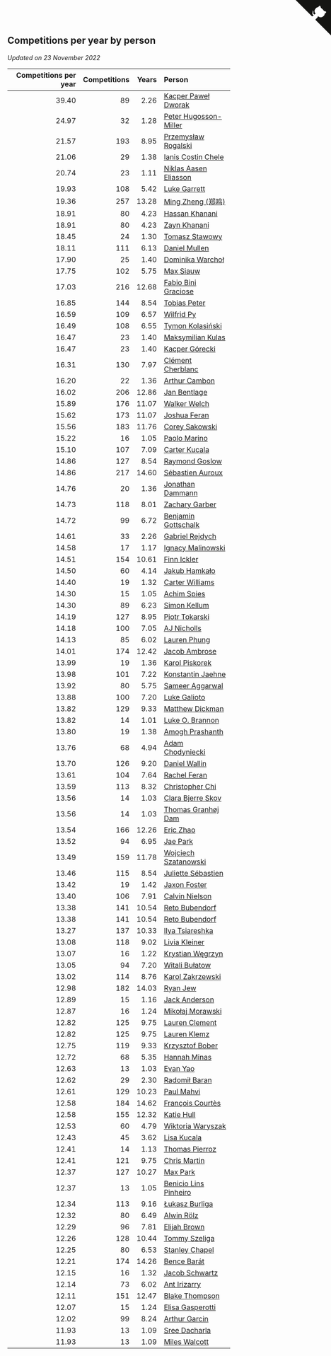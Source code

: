 ## Competitions per year by person

*Updated on 23 November 2022*

| Competitions per year | Competitions | Years | Person |
| ---: | ---: | ---: | :--- |
| 39.40 | 89 | 2.26 | [Kacper Paweł Dworak](https://www.worldcubeassociation.org/persons/2020DWOR01) |
| 24.97 | 32 | 1.28 | [Peter Hugosson-Miller](https://www.worldcubeassociation.org/persons/2021HUGO01) |
| 21.57 | 193 | 8.95 | [Przemysław Rogalski](https://www.worldcubeassociation.org/persons/2013ROGA02) |
| 21.06 | 29 | 1.38 | [Ianis Costin Chele](https://www.worldcubeassociation.org/persons/2021CHEL01) |
| 20.74 | 23 | 1.11 | [Niklas Aasen Eliasson](https://www.worldcubeassociation.org/persons/2021ELIA01) |
| 19.93 | 108 | 5.42 | [Luke Garrett](https://www.worldcubeassociation.org/persons/2017GARR05) |
| 19.36 | 257 | 13.28 | [Ming Zheng (郑鸣)](https://www.worldcubeassociation.org/persons/2009ZHEN11) |
| 18.91 | 80 | 4.23 | [Hassan Khanani](https://www.worldcubeassociation.org/persons/2018KHAN26) |
| 18.91 | 80 | 4.23 | [Zayn Khanani](https://www.worldcubeassociation.org/persons/2018KHAN28) |
| 18.45 | 24 | 1.30 | [Tomasz Stawowy](https://www.worldcubeassociation.org/persons/2021STAW01) |
| 18.11 | 111 | 6.13 | [Daniel Mullen](https://www.worldcubeassociation.org/persons/2016MULL04) |
| 17.90 | 25 | 1.40 | [Dominika Warchoł](https://www.worldcubeassociation.org/persons/2021WARC01) |
| 17.75 | 102 | 5.75 | [Max Siauw](https://www.worldcubeassociation.org/persons/2017SIAU02) |
| 17.03 | 216 | 12.68 | [Fabio Bini Graciose](https://www.worldcubeassociation.org/persons/2010GRAC02) |
| 16.85 | 144 | 8.54 | [Tobias Peter](https://www.worldcubeassociation.org/persons/2014PETE03) |
| 16.59 | 109 | 6.57 | [Wilfrid Py](https://www.worldcubeassociation.org/persons/2016PYWI01) |
| 16.49 | 108 | 6.55 | [Tymon Kolasiński](https://www.worldcubeassociation.org/persons/2016KOLA02) |
| 16.47 | 23 | 1.40 | [Maksymilian Kulas](https://www.worldcubeassociation.org/persons/2021KULA02) |
| 16.47 | 23 | 1.40 | [Kacper Górecki](https://www.worldcubeassociation.org/persons/2021GORE01) |
| 16.31 | 130 | 7.97 | [Clément Cherblanc](https://www.worldcubeassociation.org/persons/2014CHER05) |
| 16.20 | 22 | 1.36 | [Arthur Cambon](https://www.worldcubeassociation.org/persons/2021CAMB01) |
| 16.02 | 206 | 12.86 | [Jan Bentlage](https://www.worldcubeassociation.org/persons/2010BENT01) |
| 15.89 | 176 | 11.07 | [Walker Welch](https://www.worldcubeassociation.org/persons/2011WELC01) |
| 15.62 | 173 | 11.07 | [Joshua Feran](https://www.worldcubeassociation.org/persons/2011FERA01) |
| 15.56 | 183 | 11.76 | [Corey Sakowski](https://www.worldcubeassociation.org/persons/2011SAKO01) |
| 15.22 | 16 | 1.05 | [Paolo Marino](https://www.worldcubeassociation.org/persons/2021MARI04) |
| 15.10 | 107 | 7.09 | [Carter Kucala](https://www.worldcubeassociation.org/persons/2015KUCA01) |
| 14.86 | 127 | 8.54 | [Raymond Goslow](https://www.worldcubeassociation.org/persons/2014GOSL01) |
| 14.86 | 217 | 14.60 | [Sébastien Auroux](https://www.worldcubeassociation.org/persons/2008AURO01) |
| 14.76 | 20 | 1.36 | [Jonathan Dammann](https://www.worldcubeassociation.org/persons/2021DAMM01) |
| 14.73 | 118 | 8.01 | [Zachary Garber](https://www.worldcubeassociation.org/persons/2014GARB01) |
| 14.72 | 99 | 6.72 | [Benjamin Gottschalk](https://www.worldcubeassociation.org/persons/2016GOTT01) |
| 14.61 | 33 | 2.26 | [Gabriel Rejdych](https://www.worldcubeassociation.org/persons/2020REJD01) |
| 14.58 | 17 | 1.17 | [Ignacy Malinowski](https://www.worldcubeassociation.org/persons/2021MALI02) |
| 14.51 | 154 | 10.61 | [Finn Ickler](https://www.worldcubeassociation.org/persons/2012ICKL01) |
| 14.50 | 60 | 4.14 | [Jakub Hamkało](https://www.worldcubeassociation.org/persons/2018HAMK01) |
| 14.40 | 19 | 1.32 | [Carter Williams](https://www.worldcubeassociation.org/persons/2021WILL06) |
| 14.30 | 15 | 1.05 | [Achim Spies](https://www.worldcubeassociation.org/persons/2021SPIE01) |
| 14.30 | 89 | 6.23 | [Simon Kellum](https://www.worldcubeassociation.org/persons/2016KELL12) |
| 14.19 | 127 | 8.95 | [Piotr Tokarski](https://www.worldcubeassociation.org/persons/2013TOKA01) |
| 14.18 | 100 | 7.05 | [AJ Nicholls](https://www.worldcubeassociation.org/persons/2015NICH04) |
| 14.13 | 85 | 6.02 | [Lauren Phung](https://www.worldcubeassociation.org/persons/2016PHUN02) |
| 14.01 | 174 | 12.42 | [Jacob Ambrose](https://www.worldcubeassociation.org/persons/2010AMBR01) |
| 13.99 | 19 | 1.36 | [Karol Piskorek](https://www.worldcubeassociation.org/persons/2021PISK01) |
| 13.98 | 101 | 7.22 | [Konstantin Jaehne](https://www.worldcubeassociation.org/persons/2015JAEH01) |
| 13.92 | 80 | 5.75 | [Sameer Aggarwal](https://www.worldcubeassociation.org/persons/2017AGGA01) |
| 13.88 | 100 | 7.20 | [Luke Galioto](https://www.worldcubeassociation.org/persons/2015GALI02) |
| 13.82 | 129 | 9.33 | [Matthew Dickman](https://www.worldcubeassociation.org/persons/2013DICK01) |
| 13.82 | 14 | 1.01 | [Luke O. Brannon](https://www.worldcubeassociation.org/persons/2021BRAN02) |
| 13.80 | 19 | 1.38 | [Amogh Prashanth](https://www.worldcubeassociation.org/persons/2021PRAS01) |
| 13.76 | 68 | 4.94 | [Adam Chodyniecki](https://www.worldcubeassociation.org/persons/2017CHOD02) |
| 13.70 | 126 | 9.20 | [Daniel Wallin](https://www.worldcubeassociation.org/persons/2013WALL03) |
| 13.61 | 104 | 7.64 | [Rachel Feran](https://www.worldcubeassociation.org/persons/2015FERA01) |
| 13.59 | 113 | 8.32 | [Christopher Chi](https://www.worldcubeassociation.org/persons/2014CHIC01) |
| 13.56 | 14 | 1.03 | [Clara Bjerre Skov](https://www.worldcubeassociation.org/persons/2021SKOV01) |
| 13.56 | 14 | 1.03 | [Thomas Granhøj Dam](https://www.worldcubeassociation.org/persons/2021DAMT01) |
| 13.54 | 166 | 12.26 | [Eric Zhao](https://www.worldcubeassociation.org/persons/2010ZHAO19) |
| 13.52 | 94 | 6.95 | [Jae Park](https://www.worldcubeassociation.org/persons/2015PARK24) |
| 13.49 | 159 | 11.78 | [Wojciech Szatanowski](https://www.worldcubeassociation.org/persons/2011SZAT01) |
| 13.46 | 115 | 8.54 | [Juliette Sébastien](https://www.worldcubeassociation.org/persons/2014SEBA01) |
| 13.42 | 19 | 1.42 | [Jaxon Foster](https://www.worldcubeassociation.org/persons/2021FOST01) |
| 13.40 | 106 | 7.91 | [Calvin Nielson](https://www.worldcubeassociation.org/persons/2014NIEL03) |
| 13.38 | 141 | 10.54 | [Reto Bubendorf](https://www.worldcubeassociation.org/persons/2012BUBE01) |
| 13.38 | 141 | 10.54 | [Reto Bubendorf](https://www.worldcubeassociation.org/persons/2012BUBE01) |
| 13.27 | 137 | 10.33 | [Ilya Tsiareshka](https://www.worldcubeassociation.org/persons/2012TERE01) |
| 13.08 | 118 | 9.02 | [Livia Kleiner](https://www.worldcubeassociation.org/persons/2013KLEI03) |
| 13.07 | 16 | 1.22 | [Krystian Węgrzyn](https://www.worldcubeassociation.org/persons/2021WEGR01) |
| 13.05 | 94 | 7.20 | [Witali Bułatow](https://www.worldcubeassociation.org/persons/2015BUAT01) |
| 13.02 | 114 | 8.76 | [Karol Zakrzewski](https://www.worldcubeassociation.org/persons/2014ZAKR01) |
| 12.98 | 182 | 14.03 | [Ryan Jew](https://www.worldcubeassociation.org/persons/2008JEWR01) |
| 12.89 | 15 | 1.16 | [Jack Anderson](https://www.worldcubeassociation.org/persons/2021ANDE05) |
| 12.87 | 16 | 1.24 | [Mikołaj Morawski](https://www.worldcubeassociation.org/persons/2021MORA01) |
| 12.82 | 125 | 9.75 | [Lauren Clement](https://www.worldcubeassociation.org/persons/2013KLEM01) |
| 12.82 | 125 | 9.75 | [Lauren Klemz](https://www.worldcubeassociation.org/persons/2013KLEM01) |
| 12.75 | 119 | 9.33 | [Krzysztof Bober](https://www.worldcubeassociation.org/persons/2013BOBE01) |
| 12.72 | 68 | 5.35 | [Hannah Minas](https://www.worldcubeassociation.org/persons/2017MINA04) |
| 12.63 | 13 | 1.03 | [Evan Yao](https://www.worldcubeassociation.org/persons/2021YAOE02) |
| 12.62 | 29 | 2.30 | [Radomił Baran](https://www.worldcubeassociation.org/persons/2020BARA02) |
| 12.61 | 129 | 10.23 | [Paul Mahvi](https://www.worldcubeassociation.org/persons/2012MAHV01) |
| 12.58 | 184 | 14.62 | [François Courtès](https://www.worldcubeassociation.org/persons/2008COUR01) |
| 12.58 | 155 | 12.32 | [Katie Hull](https://www.worldcubeassociation.org/persons/2010HULL01) |
| 12.53 | 60 | 4.79 | [Wiktoria Waryszak](https://www.worldcubeassociation.org/persons/2018WARY01) |
| 12.43 | 45 | 3.62 | [Lisa Kucala](https://www.worldcubeassociation.org/persons/2019KUCA01) |
| 12.41 | 14 | 1.13 | [Thomas Pierroz](https://www.worldcubeassociation.org/persons/2021PIER01) |
| 12.41 | 121 | 9.75 | [Chris Martin](https://www.worldcubeassociation.org/persons/2013MART03) |
| 12.37 | 127 | 10.27 | [Max Park](https://www.worldcubeassociation.org/persons/2012PARK03) |
| 12.37 | 13 | 1.05 | [Benicio Lins Pinheiro](https://www.worldcubeassociation.org/persons/2021PINH01) |
| 12.34 | 113 | 9.16 | [Łukasz Burliga](https://www.worldcubeassociation.org/persons/2013BURL01) |
| 12.32 | 80 | 6.49 | [Alwin Rölz](https://www.worldcubeassociation.org/persons/2016ROLZ01) |
| 12.29 | 96 | 7.81 | [Elijah Brown](https://www.worldcubeassociation.org/persons/2015BROW03) |
| 12.26 | 128 | 10.44 | [Tommy Szeliga](https://www.worldcubeassociation.org/persons/2012SZEL01) |
| 12.25 | 80 | 6.53 | [Stanley Chapel](https://www.worldcubeassociation.org/persons/2016CHAP04) |
| 12.21 | 174 | 14.26 | [Bence Barát](https://www.worldcubeassociation.org/persons/2008BARA01) |
| 12.15 | 16 | 1.32 | [Jacob Schwartz](https://www.worldcubeassociation.org/persons/2021SCHW01) |
| 12.14 | 73 | 6.02 | [Ant Irizarry](https://www.worldcubeassociation.org/persons/2016IRIZ02) |
| 12.11 | 151 | 12.47 | [Blake Thompson](https://www.worldcubeassociation.org/persons/2010THOM03) |
| 12.07 | 15 | 1.24 | [Elisa Gasperotti](https://www.worldcubeassociation.org/persons/2021GASP01) |
| 12.02 | 99 | 8.24 | [Arthur Garcin](https://www.worldcubeassociation.org/persons/2014GARC27) |
| 11.93 | 13 | 1.09 | [Sree Dacharla](https://www.worldcubeassociation.org/persons/2021DACH01) |
| 11.93 | 13 | 1.09 | [Miles Walcott](https://www.worldcubeassociation.org/persons/2021WALC02) |


<a href="https://github.com/JustinTimeCuber/wca_statistics" class="github-corner" aria-label="View source on Github"><svg width="80" height="80" viewBox="0 0 250 250" style="fill:#151513; color:#fff; position: absolute; top: 0; border: 0; right: 0;" aria-hidden="true"><path d="M0,0 L115,115 L130,115 L142,142 L250,250 L250,0 Z"></path><path d="M128.3,109.0 C113.8,99.7 119.0,89.6 119.0,89.6 C122.0,82.7 120.5,78.6 120.5,78.6 C119.2,72.0 123.4,76.3 123.4,76.3 C127.3,80.9 125.5,87.3 125.5,87.3 C122.9,97.6 130.6,101.9 134.4,103.2" fill="currentColor" style="transform-origin: 130px 106px;" class="octo-arm"></path><path d="M115.0,115.0 C114.9,115.1 118.7,116.5 119.8,115.4 L133.7,101.6 C136.9,99.2 139.9,98.4 142.2,98.6 C133.8,88.0 127.5,74.4 143.8,58.0 C148.5,53.4 154.0,51.2 159.7,51.0 C160.3,49.4 163.2,43.6 171.4,40.1 C171.4,40.1 176.1,42.5 178.8,56.2 C183.1,58.6 187.2,61.8 190.9,65.4 C194.5,69.0 197.7,73.2 200.1,77.6 C213.8,80.2 216.3,84.9 216.3,84.9 C212.7,93.1 206.9,96.0 205.4,96.6 C205.1,102.4 203.0,107.8 198.3,112.5 C181.9,128.9 168.3,122.5 157.7,114.1 C157.9,116.9 156.7,120.9 152.7,124.9 L141.0,136.5 C139.8,137.7 141.6,141.9 141.8,141.8 Z" fill="currentColor" class="octo-body"></path></svg></a><style>.github-corner:hover .octo-arm{animation:octocat-wave 560ms ease-in-out}@keyframes octocat-wave{0%,100%{transform:rotate(0)}20%,60%{transform:rotate(-25deg)}40%,80%{transform:rotate(10deg)}}@media (max-width:500px){.github-corner:hover .octo-arm{animation:none}.github-corner .octo-arm{animation:octocat-wave 560ms ease-in-out}}</style>
